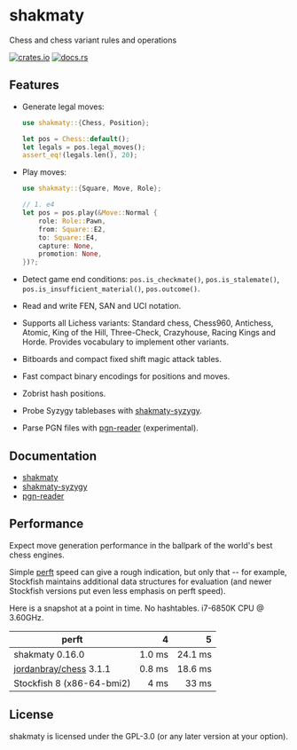 # shakmaty

Chess and chess variant rules and operations

[![crates.io](https://img.shields.io/crates/v/shakmaty.svg)](https://crates.io/crates/shakmaty)
[![docs.rs](https://docs.rs/shakmaty/badge.svg)](https://docs.rs/shakmaty)

## Features

- Generate legal moves:

  ```rust
  use shakmaty::{Chess, Position};

  let pos = Chess::default();
  let legals = pos.legal_moves();
  assert_eq!(legals.len(), 20);
  ```

- Play moves:

  ```rust
  use shakmaty::{Square, Move, Role};

  // 1. e4
  let pos = pos.play(&Move::Normal {
      role: Role::Pawn,
      from: Square::E2,
      to: Square::E4,
      capture: None,
      promotion: None,
  })?;
  ```

- Detect game end conditions: `pos.is_checkmate()`, `pos.is_stalemate()`,
  `pos.is_insufficient_material()`, `pos.outcome()`.

- Read and write FEN, SAN and UCI notation.

- Supports all Lichess variants: Standard chess, Chess960, Antichess, Atomic,
  King of the Hill, Three-Check, Crazyhouse, Racing Kings and Horde. Provides
  vocabulary to implement other variants.

- Bitboards and compact fixed shift magic attack tables.

- Fast compact binary encodings for positions and moves.

- Zobrist hash positions.

- Probe Syzygy tablebases with [shakmaty-syzygy](https://crates.io/crates/shakmaty-syzygy).

- Parse PGN files with [pgn-reader](https://crates.io/crates/pgn-reader)
  (experimental).

## Documentation

* [shakmaty](https://docs.rs/shakmaty)
* [shakmaty-syzygy](https://docs.rs/shakmaty-syzygy)
* [pgn-reader](https://docs.rs/pgn-reader)

## Performance

Expect move generation performance in the ballpark of the world's best chess
engines.

Simple [perft](https://www.chessprogramming.org/Perft) speed
can give a rough indication, but only that -- for example, Stockfish maintains
additional data structures for evaluation (and newer Stockfish versions
put even less emphasis on perft speed).

Here is a snapshot at a point in time. No hashtables. i7-6850K CPU @ 3.60GHz.

| perft                                                    | 4      | 5       |
| -------------------------------------------------------- | -----: | ------: |
| shakmaty 0.16.0                                          | 1.0 ms | 24.1 ms |
| [jordanbray/chess](https://crates.io/crates/chess) 3.1.1 | 0.8 ms | 18.6 ms |
| Stockfish 8 (x86-64-bmi2)                                | 4 ms   | 33 ms   |

## License

shakmaty is licensed under the GPL-3.0 (or any later version at your option).
